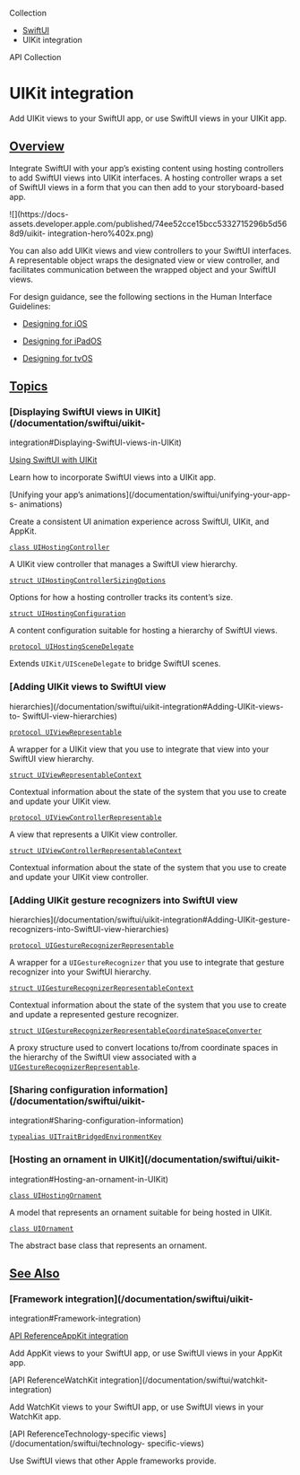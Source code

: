 Collection

  * [ SwiftUI ](/documentation/swiftui)
  * UIKit integration 

API Collection

# UIKit integration

Add UIKit views to your SwiftUI app, or use SwiftUI views in your UIKit app.

## [Overview](/documentation/swiftui/uikit-integration#Overview)

Integrate SwiftUI with your app’s existing content using hosting controllers
to add SwiftUI views into UIKit interfaces. A hosting controller wraps a set
of SwiftUI views in a form that you can then add to your storyboard-based app.

![](https://docs-
assets.developer.apple.com/published/74ee52cce15bcc5332715296b5d568d9/uikit-
integration-hero%402x.png)

You can also add UIKit views and view controllers to your SwiftUI interfaces.
A representable object wraps the designated view or view controller, and
facilitates communication between the wrapped object and your SwiftUI views.

For design guidance, see the following sections in the Human Interface
Guidelines:

  * [Designing for iOS](/design/Human-Interface-Guidelines/designing-for-ios)

  * [Designing for iPadOS](/design/Human-Interface-Guidelines/designing-for-ipados)

  * [Designing for tvOS](/design/Human-Interface-Guidelines/designing-for-tvos)

## [Topics](/documentation/swiftui/uikit-integration#topics)

### [Displaying SwiftUI views in UIKit](/documentation/swiftui/uikit-
integration#Displaying-SwiftUI-views-in-UIKit)

[Using SwiftUI with UIKit](/documentation/UIKit/using-swiftui-with-uikit)

Learn how to incorporate SwiftUI views into a UIKit app.

[Unifying your app’s animations](/documentation/swiftui/unifying-your-app-s-
animations)

Create a consistent UI animation experience across SwiftUI, UIKit, and AppKit.

[`class UIHostingController`](/documentation/swiftui/uihostingcontroller)

A UIKit view controller that manages a SwiftUI view hierarchy.

[`struct
UIHostingControllerSizingOptions`](/documentation/swiftui/uihostingcontrollersizingoptions)

Options for how a hosting controller tracks its content’s size.

[`struct
UIHostingConfiguration`](/documentation/swiftui/uihostingconfiguration)

A content configuration suitable for hosting a hierarchy of SwiftUI views.

[`protocol
UIHostingSceneDelegate`](/documentation/swiftui/uihostingscenedelegate)

Extends `UIKit/UISceneDelegate` to bridge SwiftUI scenes.

### [Adding UIKit views to SwiftUI view
hierarchies](/documentation/swiftui/uikit-integration#Adding-UIKit-views-to-
SwiftUI-view-hierarchies)

[`protocol UIViewRepresentable`](/documentation/swiftui/uiviewrepresentable)

A wrapper for a UIKit view that you use to integrate that view into your
SwiftUI view hierarchy.

[`struct
UIViewRepresentableContext`](/documentation/swiftui/uiviewrepresentablecontext)

Contextual information about the state of the system that you use to create
and update your UIKit view.

[`protocol
UIViewControllerRepresentable`](/documentation/swiftui/uiviewcontrollerrepresentable)

A view that represents a UIKit view controller.

[`struct
UIViewControllerRepresentableContext`](/documentation/swiftui/uiviewcontrollerrepresentablecontext)

Contextual information about the state of the system that you use to create
and update your UIKit view controller.

### [Adding UIKit gesture recognizers into SwiftUI view
hierarchies](/documentation/swiftui/uikit-integration#Adding-UIKit-gesture-
recognizers-into-SwiftUI-view-hierarchies)

[`protocol
UIGestureRecognizerRepresentable`](/documentation/swiftui/uigesturerecognizerrepresentable)

A wrapper for a `UIGestureRecognizer` that you use to integrate that gesture
recognizer into your SwiftUI hierarchy.

[`struct
UIGestureRecognizerRepresentableContext`](/documentation/swiftui/uigesturerecognizerrepresentablecontext)

Contextual information about the state of the system that you use to create
and update a represented gesture recognizer.

[`struct
UIGestureRecognizerRepresentableCoordinateSpaceConverter`](/documentation/swiftui/uigesturerecognizerrepresentablecoordinatespaceconverter)

A proxy structure used to convert locations to/from coordinate spaces in the
hierarchy of the SwiftUI view associated with a
[`UIGestureRecognizerRepresentable`](/documentation/swiftui/uigesturerecognizerrepresentable).

### [Sharing configuration information](/documentation/swiftui/uikit-
integration#Sharing-configuration-information)

[`typealias
UITraitBridgedEnvironmentKey`](/documentation/swiftui/uitraitbridgedenvironmentkey)

### [Hosting an ornament in UIKit](/documentation/swiftui/uikit-
integration#Hosting-an-ornament-in-UIKit)

[`class UIHostingOrnament`](/documentation/swiftui/uihostingornament)

A model that represents an ornament suitable for being hosted in UIKit.

[`class UIOrnament`](/documentation/swiftui/uiornament)

The abstract base class that represents an ornament.

## [See Also](/documentation/swiftui/uikit-integration#see-also)

### [Framework integration](/documentation/swiftui/uikit-
integration#Framework-integration)

[API ReferenceAppKit integration](/documentation/swiftui/appkit-integration)

Add AppKit views to your SwiftUI app, or use SwiftUI views in your AppKit app.

[API ReferenceWatchKit integration](/documentation/swiftui/watchkit-
integration)

Add WatchKit views to your SwiftUI app, or use SwiftUI views in your WatchKit
app.

[API ReferenceTechnology-specific views](/documentation/swiftui/technology-
specific-views)

Use SwiftUI views that other Apple frameworks provide.

